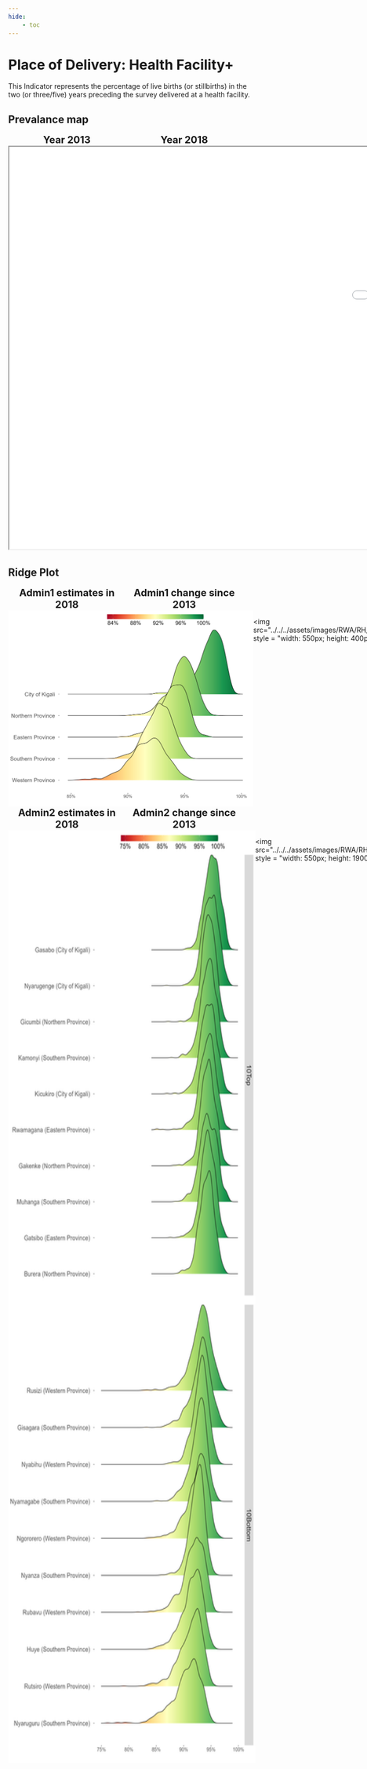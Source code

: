 ```yaml
---
hide:
    - toc
---
```

# Place of Delivery: Health Facility+

This Indicator represents the percentage of live births (or stillbirths) in the two (or three/five) years preceding the survey delivered at a health facility.

## Prevalance map

<div style="width: 95%; display:grid; grid-template-columns: repeat(2, 1fr); gap: 0px; text-align:center; font-weight:bold;x">
  <div style="font-size: 20px">Year 2013</div>
  <div style="font-size: 20px">Year 2018</div>
</div>

<iframe src="../../../assets/images/RWA/RH_DELP_C_DHT_detail.html" style = "width: 2000px; height: 820px"></iframe>

## Ridge Plot

<div style="width: 95%; display:grid; grid-template-columns: repeat(2, 1fr); gap: 0px; text-align:center; font-weight:bold;x">
  <div style="font-size: 20px">Admin1 estimates in 2018</div>
  <div style="font-size: 20px">Admin1 change since 2013</div>
</div>

<div style="display: flex">
<img src="../../../assets/images/RWA/RH_DELP_C_DHT_ridge_adm1.png", style = "width: 550px; height: 400px">

<img src="../../../assets/images/RWA/RH_DELP_C_DHT_ridge_diff_adm1.png", style = "width: 550px; height: 400px">

</div>
<div> </div>
<div> </div>
<div> </div>
<div> </div>
<div> </div>
<div> </div>
<div> </div>
<div> </div>

<div style="width: 95%; display:grid; grid-template-columns: repeat(2, 1fr); gap: 0px; text-align:center; font-weight:bold;x">
  <div style="font-size: 20px">Admin2 estimates in 2018</div>
  <div style="font-size: 20px">Admin2 change since 2013</div>
</div>

<div style="display: flex">
<img src="../../../assets/images/RWA/RH_DELP_C_DHT_ridge_adm2.png", style = "width: 550px; height: 1900px">

<img src="../../../assets/images/RWA/RH_DELP_C_DHT_ridge_diff_adm2.png", style = "width: 550px; height: 1900px">

</div>